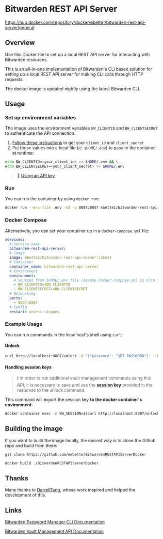 # Bitwarden REST API Server
https://hub.docker.com/repository/docker/ebette1/bitwarden-rest-api-server/general

## Overview
Use this Docker file to set up a local REST API server for interacting with Bitwarden resources.

This is an all-in-one implementation of Bitwarden's CLI based solution for setting up a local REST API server for making CLI calls through HTTP requests.

The docker image is updated nightly using the latest Bitwarden CLI.

## Usage
### Set up environment variables
The image uses the environment variables `BW_CLIENTID` and `BW_CLIENTSECRET` to authenticate the API connection.

1. [Follow these instructions](https://bitwarden.com/help/personal-api-key/#get-your-personal-api-key) to get your `client_id` and `client_secret`
2. Put these values into a local file (ie. `$HOME/.env`) to pass to the container at runtime:
```sh
echo BW_CLIENTID=<your_client_id> >> $HOME/.env && \
echo BW_CLIENTSECRET=<your_client_secret> >> $HOME/.env
```

> 🔗 [Using an API key](https://bitwarden.com/help/cli/#using-an-api-key)
### Run
You can run the container by using `docker run`:

```sh
docker run --env-file .env -td -p 8087:8087 ebette1/bitwarden-rest-api-server:latest
```

### Docker Compose
Alternatively, you can set your container up in a `docker-compose.yml` file:

```yaml
services:
  # Service name
  bitwarden-rest-api-server:
  # Image 
  image: ebette1/bitwarden-rest-api-server:latest
  # Container
  container_name: bitwarden-rest-api-server
  # Environment
  environment:
    # Sources from $HOME/.env file (assume docker-compose.yml is also in $HOME)
    - BW_CLIENTID=$BW_CLIENTID
    - BW_CLIENTSECRET=$BW_CLIENTSECRET
  # Networking
  ports:
    - 8087:8087
  # Config
  restart: unless-stopped
```

### Example Usage
You can run commands in the local host's shell using `curl`:

#### Unlock
```sh
curl http://localhost:8087/unlock -d '{"password": "$BT_PASSWORD"}' --header "Content-Type: application/json"
```
#### Handling session keys
> ❗ In order to run additional vault management commands using this API, it is necessary to save and use the [**session key**](https://bitwarden.com/help/cli/#using-a-session-key) provided in the  response to the unlock command.

This command will export the session key **to the docker container's environment**:

```sh
docker container exec -e BW_SESSION=$(curl http://localhost:8087/unlock -d '{"password": "QT%w17djQftA"}' --header "Content-Type: application/json" | grep -P '(?<="raw":").*(?=")' -o) bitwarden-rest-api-server env
```

## Building the image
If you want to build the image locally, the easiest way is to clone the Github repo and build from there:

```sh
git clone https://github.com/eebette/BitwardenRESTAPIServerDocker
```
```sh
docker build ./BitwardenRESTAPIServerDocker
```

## Thanks
Many thanks to [DarrellTang](https://github.com/DarrellTang), whose work inspired and helped the development of this.

## Links
[Bitwarden Password Manager CLI Documentation](https://bitwarden.com/help/cli/)

[Bitwarden Vault Management API Documentation](https://bitwarden.com/help/vault-management-api/)